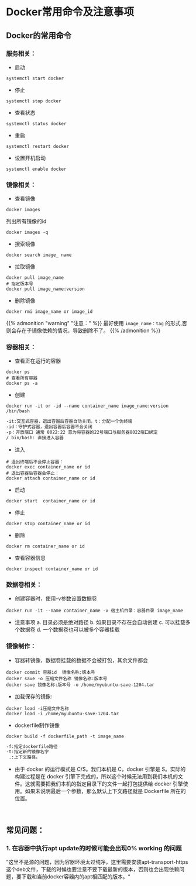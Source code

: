 # Docker常用命令及注意事项

## Docker的常用命令
### 服务相关：
* 启动
~~~shell
systemctl start docker
~~~
* 停止
~~~
systemctl stop docker
~~~
* 查看状态
~~~
systemctl status docker
~~~
* 重启
~~~
systemctl restart docker
~~~
* 设置开机启动
~~~
systemctl enable docker
~~~
### 镜像相关：
* 查看镜像
~~~
docker images
~~~
列出所有镜像的id
~~~
docker images -q
~~~
* 搜索镜像
~~~
docker search image_ name
~~~
* 拉取镜像
~~~
docker pull image_name 
# 指定版本号
docker pull image_name:version 
~~~
* 删除镜像
~~~
docker rmi image_name or image_id
~~~
{{% admonition "warning" "注意：" %}}
最好使用 `image_name：tag` 的形式,否则会存在子镜像依赖的情况，导致删除不了。
{{% /admonition %}}

### 容器相关：
* 查看正在运行的容器
~~~
docker ps
# 查看所有容器
docker ps -a
~~~
* 创建
~~~
docker run -it or -id --name container_name image_name:version /bin/bash
~~~
~~~markdown
-it:交互式容器，退出容器后容器自动关闭。t：分配一个伪终端
-id：守护式容器，退出容器后容器不会关闭
-p：开放端口 通常 8022:22 意为将容器的22号端口与服务器8022端口绑定
/ bin/bash: 直接进入容器
~~~
* 进入
~~~
# 退出终端后不会停止容器：
docker exec container_name or id
# 退出容器后容器会停止：
docker attach container_name or id
~~~
* 启动
~~~
docker start  container_name or id
~~~
* 停止
~~~
docker stop container_name or id
~~~
* 删除
~~~
docker rm container_name or id
~~~
* 查看容器信息 
~~~
docker inspect container_name or id 
~~~
### 数据卷相关：
* 创建容器时，使用-v参数设置数据卷
~~~
docker run -it --name container_name -v 宿主机目录：容器目录 image_name
~~~
* 注意事项
	a. 目录必须是绝对路径
	b. 如果目录不存在会自动创建
	c. 可以挂载多个数据卷
	d. 一个数据卷也可以被多个容器挂载
### 镜像制作：
* 容器转镜像，数据卷挂载的数据不会被打包，其余文件都会
~~~
docker commit 容器id  镜像名称:版本号
docker save -o 压缩文件名称 镜像名称:版本号
docker save 镜像名称:版本号 -o /home/myubuntu-save-1204.tar
~~~
* 加载保存的镜像:
~~~
docker load -i压缩文件名称 
docker load -i /home/myubuntu-save-1204.tar
~~~
* dockerfile制作镜像
~~~
docker build -f dockerfile_path -t image_name 
~~~
~~~markdown
-f:指定dockerfile路径
-t:指定新的镜像名字
 .:上下文路径。
~~~
   * 由于 docker 的运行模式是 C/S。我们本机是 C，docker 引擎是 S。实际的构建过程是在 docker 引擎下完成的，所以这个时候无法用到我们本机的文件。这就需要把我们本机的指定目录下的文件一起打包提供给 docker 引擎使用。如果未说明最后一个参数，那么默认上下文路径就是 Dockerfile 所在的位置。 
   
 
## 常见问题：
### 1. 在容器中执行apt update的时候可能会出现0% working 的问题
”这里不是源的问题，因为容器环境太过纯净，这里需要安装apt-transport-https这个deb文件，下载的时候也要注意不要下载最新的版本，否则也会出现依赖问题，要下载和当前docker容器内的apt相匹配的版本。“


